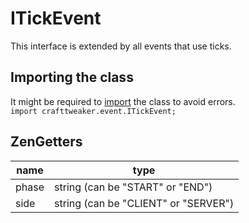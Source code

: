 # ITickEvent
This interface is extended by all events that use ticks.

## Importing the class
It might be required to [import](/AdvancedFunctions/Import/) the class to avoid errors.  
`import crafttweaker.event.ITickEvent;`

## ZenGetters

| name  | type                                 |
| ----- | ------------------------------------ |
| phase | string (can be "START" or "END")     |
| side  | string (can be "CLIENT" or "SERVER") |